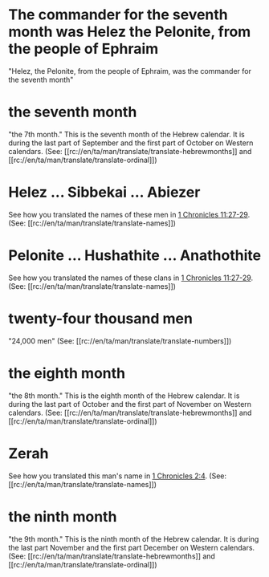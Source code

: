 # The commander for the seventh month was Helez the Pelonite, from the people of Ephraim

"Helez, the Pelonite, from the people of Ephraim, was the commander for the seventh month"

# the seventh month

"the 7th month." This is the seventh month of the Hebrew calendar. It is during the last part of September and the first part of October on Western calendars. (See: [[rc://en/ta/man/translate/translate-hebrewmonths]] and [[rc://en/ta/man/translate/translate-ordinal]])

# Helez ... Sibbekai ... Abiezer

See how you translated the names of these men in [1 Chronicles 11:27-29](../11/26.md). (See: [[rc://en/ta/man/translate/translate-names]])

# Pelonite ... Hushathite ... Anathothite

See how you translated the names of these clans in [1 Chronicles 11:27-29](../11/26.md). (See: [[rc://en/ta/man/translate/translate-names]])

# twenty-four thousand men

"24,000 men" (See: [[rc://en/ta/man/translate/translate-numbers]])

# the eighth month

"the 8th month." This is the eighth month of the Hebrew calendar. It is during the last part of October and the first part of November on Western calendars. (See: [[rc://en/ta/man/translate/translate-hebrewmonths]] and [[rc://en/ta/man/translate/translate-ordinal]])

# Zerah

See how you translated this man's name in [1 Chronicles 2:4](../02/03.md). (See: [[rc://en/ta/man/translate/translate-names]])

# the ninth month

"the 9th month." This is the ninth month of the Hebrew calendar. It is during the last part November and the first part December on Western calendars. (See: [[rc://en/ta/man/translate/translate-hebrewmonths]] and [[rc://en/ta/man/translate/translate-ordinal]])